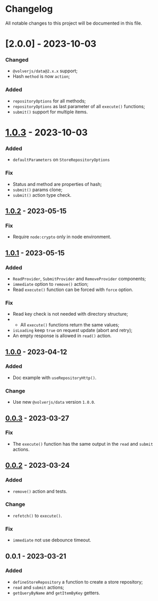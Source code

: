 # Changelog

All notable changes to this project will be documented in this file.

# [2.0.0] - 2023-10-03

### Changed

- `@volverjs/data@2.x.x` support;
- Hash `method` is now `action`;

### Added

- `repositoryOptions` for all methods;
- `repositoryOptions` as last parameter of all `execute()` functions;
- `submit()` support for multiple items.

# [1.0.3] - 2023-10-03

### Added

- `defaultParameters` on `StoreRepositoryOptions`

### Fix

- Status and method are properties of hash;
- `submit()` params clone;
- `submit()` action type check.

## [1.0.2] - 2023-05-15

### Fix

- Require `node:crypto` only in node environment.

## [1.0.1] - 2023-05-15

### Added

- `ReadProvider`, `SubmitProvider` and `RemoveProvider` components;
- `immediate` option to `remove()` action;
- Read `execute()` function can be forced with `force` option.

### Fix

- Read key check is not needed with directory structure;
- - All `execute()` functions return the same values;
- `isLoading` keep `true` on request update (abort and retry);
- An empty response is allowed in `read()` action.

## [1.0.0] - 2023-04-12

### Added

- Doc example with `useRepositoryHttp()`.

### Change

- Use new `@volverjs/data` version `1.0.0`.

## [0.0.3] - 2023-03-27

### Fix

- The `execute()` function has the same output in the `read` and `submit` actions.

## [0.0.2] - 2023-03-24

### Added

- `remove()` action and tests.

### Change

- `refetch()` to `execute()`.

### Fix

- `immediate` not use debounce timeout.

## 0.0.1 - 2023-03-21

### Added

- `defineStoreRepository` a function to create a store repository;
- `read` and `submit` actions;
- `getQueryByName` and `getItemByKey` getters.

[1.0.3]: https://github.com/volverjs/query-vue/compare/v1.0.2...v1.0.3
[1.0.2]: https://github.com/volverjs/query-vue/compare/v1.0.1...v1.0.2
[1.0.1]: https://github.com/volverjs/query-vue/compare/v1.0.0...v1.0.1
[1.0.0]: https://github.com/volverjs/query-vue/compare/v0.0.3...v1.0.0
[0.0.3]: https://github.com/volverjs/query-vue/compare/v0.0.2...v0.0.3
[0.0.2]: https://github.com/volverjs/query-vue/compare/v0.0.1...v0.0.2

